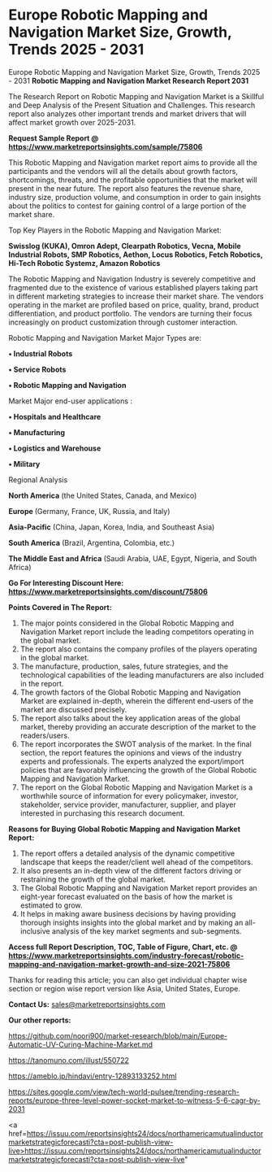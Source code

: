 # Europe Robotic Mapping and Navigation Market Size, Growth, Trends 2025 - 2031
Europe Robotic Mapping and Navigation Market Size, Growth, Trends 2025 - 2031
<strong>Robotic Mapping and Navigation Market Research Report 2031</strong>

The Research Report on Robotic Mapping and Navigation Market is a Skillful and Deep Analysis of the Present Situation and Challenges. This research report also analyzes other important trends and market drivers that will affect market growth over 2025-2031.

<strong>Request Sample Report @ <a href=https://www.marketreportsinsights.com/sample/75806>https://www.marketreportsinsights.com/sample/75806</a></strong>

This Robotic Mapping and Navigation market report aims to provide all the participants and the vendors will all the details about growth factors, shortcomings, threats, and the profitable opportunities that the market will present in the near future. The report also features the revenue share, industry size, production volume, and consumption in order to gain insights about the politics to contest for gaining control of a large portion of the market share.

Top Key Players in the Robotic Mapping and Navigation Market:

<strong>Swisslog (KUKA), Omron Adept, Clearpath Robotics, Vecna, Mobile Industrial Robots, SMP Robotics, Aethon, Locus Robotics, Fetch Robotics, Hi-Tech Robotic Systemz, Amazon Robotics</strong>

The Robotic Mapping and Navigation Industry is severely competitive and fragmented due to the existence of various established players taking part in different marketing strategies to increase their market share. The vendors operating in the market are profiled based on price, quality, brand, product differentiation, and product portfolio. The vendors are turning their focus increasingly on product customization through customer interaction.

Robotic Mapping and Navigation Market Major Types are:

<strong>• Industrial Robots

• Service Robots

• Robotic Mapping and Navigation</strong>

Market Major end-user applications :

<strong>• Hospitals and Healthcare

• Manufacturing

• Logistics and Warehouse

• Military</strong>

Regional Analysis

</u><strong><b>North America</b></strong> (the United States, Canada, and Mexico)

<strong><b>Europe </b></strong>(Germany, France, UK, Russia, and Italy)

<strong><b>Asia-Pacific</b></strong> (China, Japan, Korea, India, and Southeast Asia)

<strong><b>South America</b></strong> (Brazil, Argentina, Colombia, etc.)

<strong><b>The Middle East and Africa</b></strong> (Saudi Arabia, UAE, Egypt, Nigeria, and South Africa)

<strong>Go For Interesting Discount Here: <a href=https://www.marketreportsinsights.com/discount/75806>https://www.marketreportsinsights.com/discount/75806</a></strong>

<strong>Points Covered in The Report:</strong>
<ol>
  <li>The major points considered in the Global Robotic Mapping and Navigation Market report include the leading competitors operating in the global market.</li>
  <li>The report also contains the company profiles of the players operating in the global market.</li>
  <li>The manufacture, production, sales, future strategies, and the technological capabilities of the leading manufacturers are also included in the report.</li>
  <li>The growth factors of the Global Robotic Mapping and Navigation Market are explained in-depth, wherein the different end-users of the market are discussed precisely.</li>
  <li>The report also talks about the key application areas of the global market, thereby providing an accurate description of the market to the readers/users.</li>
  <li>The report incorporates the SWOT analysis of the market. In the final section, the report features the opinions and views of the industry experts and professionals. The experts analyzed the export/import policies that are favorably influencing the growth of the Global Robotic Mapping and Navigation Market.</li>
  <li>The report on the Global Robotic Mapping and Navigation Market is a worthwhile source of information for every policymaker, investor, stakeholder, service provider, manufacturer, supplier, and player interested in purchasing this research document.</li>
</ol>
<strong>Reasons for Buying Global Robotic Mapping and Navigation Market Report:</strong>

<ol>
  <li>The report offers a detailed analysis of the dynamic competitive landscape that keeps the reader/client well ahead of the competitors.</li>
  <li>It also presents an in-depth view of the different factors driving or restraining the growth of the global market.</li>
  <li>The Global Robotic Mapping and Navigation Market report provides an eight-year forecast evaluated on the basis of how the market is estimated to grow.</li>
  <li>It helps in making aware business decisions by having providing thorough insights insights into the global market and by making an all-inclusive analysis of the key market segments and sub-segments.</li>
</ol>
<strong>Access full Report Description, TOC, Table of Figure, Chart, etc. @ <a href=https://www.marketreportsinsights.com/industry-forecast/robotic-mapping-and-navigation-market-growth-and-size-2021-75806>https://www.marketreportsinsights.com/industry-forecast/robotic-mapping-and-navigation-market-growth-and-size-2021-75806</a></strong>


Thanks for reading this article; you can also get individual chapter wise section or region wise report version like Asia, United States, Europe.

<strong>Contact Us:</strong>
sales@marketreportsinsights.com

<strong>Our other reports:</strong>

<a href=https://github.com/noori900/market-research/blob/main/Europe-Automatic-UV-Curing-Machine-Market.md>https://github.com/noori900/market-research/blob/main/Europe-Automatic-UV-Curing-Machine-Market.md</a>

<a href=https://tanomuno.com/illust/550722>https://tanomuno.com/illust/550722</a>

<a href=https://ameblo.jp/hindavi/entry-12893133252.html>https://ameblo.jp/hindavi/entry-12893133252.html</a>

<a href=https://sites.google.com/view/tech-world-pulsee/trending-research-reports/europe-three-level-power-socket-market-to-witness-5-6-cagr-by-2031>https://sites.google.com/view/tech-world-pulsee/trending-research-reports/europe-three-level-power-socket-market-to-witness-5-6-cagr-by-2031</a>

<a href=https://issuu.com/reportsinsights24/docs/northamericamutualinductormarketstrategicforecasti?cta=post-publish-view-live>https://issuu.com/reportsinsights24/docs/northamericamutualinductormarketstrategicforecasti?cta=post-publish-view-live</a>"
